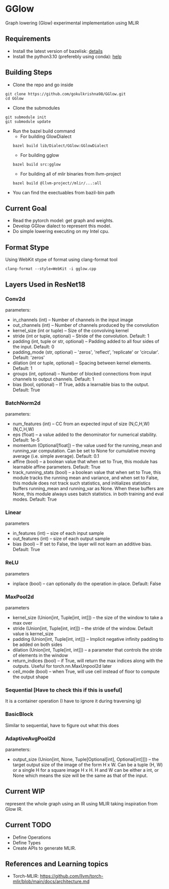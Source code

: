 # GGlow
Graph lowering (Glow) experimental implementation using MLIR

## Requirements
- Install the latest version of bazelisk: [details](https://github.com/bazelbuild/bazelisk?tab=readme-ov-file#installation)
- Install the python3.10 (preferebly using conda): [help](https://saturncloud.io/blog/how-to-create-a-conda-environment-with-a-specific-python-version/)

## Building Steps
- Clone the repo and go inside
```
git clone https://github.com/gokulkrishna98/GGlow.git
cd GGlow
```
- Clone the submodules
```
git submodule init
git submodule update
```
- Run the bazel build command
    - For building GlowDialect
    ```
    bazel build lib/Dialect/GGlow:GGlowDialect
    ```
    - For building gglow
    ```
    bazel build src:gglow
    ```
    - For building all of mlir binaries from llvm-project
    ```
    bazel build @llvm-project//mlir/...:all
    ```
- You can find the exectuables from bazil-bin path


## Current Goal
- Read the pytorch model: get graph and weights.
- Develop GGlow dialect to represent this model.
- Do simple lowering executing on my Intel cpu.

## Format Stype
Using WebKit stype of format using clang-format tool
```
clang-format --style=WebKit -i gglow.cpp
```

## Layers Used in ResNet18
### Conv2d
parameters:
- in_channels (int) – Number of channels in the input image
- out_channels (int) – Number of channels produced by the convolution
- kernel_size (int or tuple) – Size of the convolving kernel
- stride (int or tuple, optional) – Stride of the convolution. Default: 1
- padding (int, tuple or str, optional) – Padding added to all four sides of the input. Default: 0
- padding_mode (str, optional) – 'zeros', 'reflect', 'replicate' or 'circular'. Default: 'zeros'
- dilation (int or tuple, optional) – Spacing between kernel elements. Default: 1
- groups (int, optional) – Number of blocked connections from input channels to output channels. Default: 1
- bias (bool, optional) – If True, adds a learnable bias to the output. Default: True

### BatchNorm2d
parameters:
- num_features (int) – CC from an expected input of size (N,C,H,W)(N,C,H,W)
- eps (float) – a value added to the denominator for numerical stability. Default: 1e-5
- momentum (Optional[float]) – the value used for the running_mean and running_var computation. Can be set to None for cumulative moving average (i.e. simple average). Default: 0.1
- affine (bool) – a boolean value that when set to True, this module has learnable affine parameters. Default: True
- track_running_stats (bool) – a boolean value that when set to True, this module tracks the running mean and variance, and when set to False, this module does not track such statistics, and initializes statistics buffers running_mean and running_var as None. When these buffers are None, this module always uses batch statistics. in both training and eval modes. Default: True

### Linear
parameters
- in_features (int) – size of each input sample
- out_features (int) – size of each output sample
- bias (bool) – If set to False, the layer will not learn an additive bias. Default: True

### ReLU
parameters
- inplace (bool) – can optionally do the operation in-place. Default: False

### MaxPool2d
parameters
- kernel_size (Union[int, Tuple[int, int]]) – the size of the window to take a max over
- stride (Union[int, Tuple[int, int]]) – the stride of the window. Default value is kernel_size
- padding (Union[int, Tuple[int, int]]) – Implicit negative infinity padding to be added on both sides
- dilation (Union[int, Tuple[int, int]]) – a parameter that controls the stride of elements in the window
- return_indices (bool) – if True, will return the max indices along with the outputs. Useful for torch.nn.MaxUnpool2d later
- ceil_mode (bool) – when True, will use ceil instead of floor to compute the output shape

### Sequential [Have to check this if this is useful]
It is a container operation (I have to ignore it during traversing ig)

### BasicBlock
Similar to sequential, have to figure out what this does

### AdaptiveAvgPool2d
parameters:
- output_size (Union[int, None, Tuple[Optional[int], Optional[int]]]) – the target output size of the image of the form H x W. Can be a tuple (H, W) or a single H for a square image H x H. H and W can be either a int, or None which means the size will be the same as that of the input.

## Current WIP
represent the whole graph using an IR using MLIR taking
inspiration from Glow IR.

## Current TODO
- Define Operations
- Define Types
- Create APIs to generate MLIR.

## References and Learning topics
- Torch-MLIR: https://github.com/llvm/torch-mlir/blob/main/docs/architecture.md
